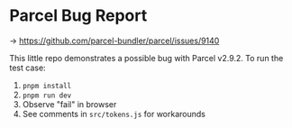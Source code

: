 # Parcel Bug Report

→ https://github.com/parcel-bundler/parcel/issues/9140

This little repo demonstrates a possible bug with Parcel v2.9.2. To run the test case:

1. `pnpm install`
2. `pnpm run dev`
3. Observe "fail" in browser
4. See comments in `src/tokens.js` for workarounds
